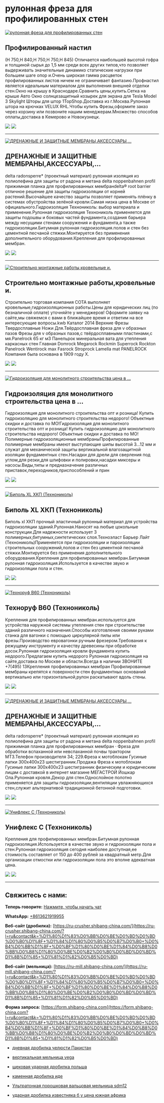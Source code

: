 # рулонная фреза для профилированных стен

<a href="https://swt.shibang-china.com/?l=ru&img&k=%D1%80%D1%83%D0%BB%D0%BE%D0%BD%D0%BD%D0%B0%D1%8F+%D1%84%D1%80%D0%B5%D0%B7%D0%B0+%D0%B4%D0%BB%D1%8F+%D0%BF%D1%80%D0%BE%D1%84%D0%B8%D0%BB%D0%B8%D1%80%D0%BE%D0%B2%D0%B0%D0%BD%D0%BD%D1%8B%D1%85+%D1%81%D1%82%D0%B5%D0%BD" target="_blank">![рулонная фреза для профилированных стен](http://static.shibang-china.com/all-800x300/973.jpg)</a>

## Профилированный настил
(Н 750,Н 840,Н 750,Н 750,Н 845) Отличается наибольшей высотой гофра и толщиной сырья до 1,5 мм среди всех других типов,что позволяет выдерживать значительные динамико статические нагрузки при большем шаге опор и.Очень широкая гамма расцветок профилированных листов ничем не ограничивает фантазию.Профнастил является идеальным материалом для выполнения внешней отделки стен.Окно на крышу в Краснодаре.Сравнить цены,купить.Сетка на крыше Авто Окно солнцезащитный козырек для экрана для Tesla Model 3 Skylight Шторы для штор 1TopShop.Доставка из г.Москва.Рулонная штора на крючках VELUX RHL.Чтобы купить Фрезы,оформите заказ через корзину или позвоните нашим менеджерам.Множество способов оплаты,доставка в Кемерово и Новокузнецк.


<a href="https://whatsapp.shibangsoft.com/WhatsApp.php" target="_blank" title="WhatsApp">![](http://static.shibang-china.com/icon/whatsapp.png)</a> <a href="https://swt.shibang-china.com/?l=ru&icon&k=%D1%80%D1%83%D0%BB%D0%BE%D0%BD%D0%BD%D0%B0%D1%8F+%D1%84%D1%80%D0%B5%D0%B7%D0%B0+%D0%B4%D0%BB%D1%8F+%D0%BF%D1%80%D0%BE%D1%84%D0%B8%D0%BB%D0%B8%D1%80%D0%BE%D0%B2%D0%B0%D0%BD%D0%BD%D1%8B%D1%85+%D1%81%D1%82%D0%B5%D0%BD" target="_blank">![](http://static.shibang-china.com/icon/chat-ru.png)</a>

---

<a href="https://swt.shibang-china.com/?l=ru&img&k=%D1%80%D1%83%D0%BB%D0%BE%D0%BD%D0%BD%D0%B0%D1%8F+%D1%84%D1%80%D0%B5%D0%B7%D0%B0+%D0%B4%D0%BB%D1%8F+%D0%BF%D1%80%D0%BE%D1%84%D0%B8%D0%BB%D0%B8%D1%80%D0%BE%D0%B2%D0%B0%D0%BD%D0%BD%D1%8B%D1%85+%D1%81%D1%82%D0%B5%D0%BD" target="_blank">![ДРЕНАЖНЫЕ И ЗАЩИТНЫЕ МЕМБРАНЫ,АКСЕССУАРЫ,…](http://static.shibang-china.com/all-800x300/1189.jpg)</a>

## ДРЕНАЖНЫЕ И ЗАЩИТНЫЕ МЕМБРАНЫ,АКСЕССУАРЫ,…
delta radonsperre* (проектный материал) рулонная изоляция из полиолефина для защиты от радона и метана delta noppenbahnen profil прижимная планка для профилированных мембранdelta&#174; root barrier отличное решение для защиты гидроизоляции от корней растений.Высочайшее качество защиты позволяет применять плёнку в системах обустройства зелёной кровли.Самая низка цена в Москве от официального.Гидроизоляция Технониколь: выбор материала и применение.Рулонная гидроизоляция Технониколь применяется для защиты подошвы и боковых частей фундамента,создания барьера между несущими стенами сооружения и фундамента,а также гидроизоляции.Битумная рулонная гидроизоляция.полов и стен без цементной песчаной стяжки.Монтируется без применения дополнительного оборудования.Крепления для профилированных мембран.


<a href="https://whatsapp.shibangsoft.com/WhatsApp.php" target="_blank" title="WhatsApp">![](http://static.shibang-china.com/icon/whatsapp.png)</a> <a href="https://swt.shibang-china.com/?l=ru&icon&k=%D1%80%D1%83%D0%BB%D0%BE%D0%BD%D0%BD%D0%B0%D1%8F+%D1%84%D1%80%D0%B5%D0%B7%D0%B0+%D0%B4%D0%BB%D1%8F+%D0%BF%D1%80%D0%BE%D1%84%D0%B8%D0%BB%D0%B8%D1%80%D0%BE%D0%B2%D0%B0%D0%BD%D0%BD%D1%8B%D1%85+%D1%81%D1%82%D0%B5%D0%BD" target="_blank">![](http://static.shibang-china.com/icon/chat-ru.png)</a>

---

<a href="https://swt.shibang-china.com/?l=ru&img&k=%D1%80%D1%83%D0%BB%D0%BE%D0%BD%D0%BD%D0%B0%D1%8F+%D1%84%D1%80%D0%B5%D0%B7%D0%B0+%D0%B4%D0%BB%D1%8F+%D0%BF%D1%80%D0%BE%D1%84%D0%B8%D0%BB%D0%B8%D1%80%D0%BE%D0%B2%D0%B0%D0%BD%D0%BD%D1%8B%D1%85+%D1%81%D1%82%D0%B5%D0%BD" target="_blank">![Строительно монтажные работы,кровельные и.](http://static.shibang-china.com/all-800x300/1235.jpg)</a>

## Строительно монтажные работы,кровельные и.
Строительно торговая компания СОТА выполняет кровельные,гидроизоляционных работы.Цены для юридических лиц (по безналичной оплате) уточняйте у менеджеров! Оформите заявку на сайте,мы свяжемся с вами в ближайшее время и ответим на все интересующие вопросы.kwb Каталог 2014 Верхние Фрезы Твердосплавные Ножи Для.Твёрдосплавная фреза для v образных пазов Фрезы для v образных пазов,с твёрдосплавными пластинами,с мя.Panelrock 65 кг м3 Панельрок минеральная вата для утепления каркасных стен Главная Domrock Megarock Rockmin Superrock Rockton Panelrock Wentirock max Fasrock Stroprock Lamella mat PANELROCK Компания была основана в 1909 году Х.


<a href="https://whatsapp.shibangsoft.com/WhatsApp.php" target="_blank" title="WhatsApp">![](http://static.shibang-china.com/icon/whatsapp.png)</a> <a href="https://swt.shibang-china.com/?l=ru&icon&k=%D1%80%D1%83%D0%BB%D0%BE%D0%BD%D0%BD%D0%B0%D1%8F+%D1%84%D1%80%D0%B5%D0%B7%D0%B0+%D0%B4%D0%BB%D1%8F+%D0%BF%D1%80%D0%BE%D1%84%D0%B8%D0%BB%D0%B8%D1%80%D0%BE%D0%B2%D0%B0%D0%BD%D0%BD%D1%8B%D1%85+%D1%81%D1%82%D0%B5%D0%BD" target="_blank">![](http://static.shibang-china.com/icon/chat-ru.png)</a>

---

<a href="https://swt.shibang-china.com/?l=ru&img&k=%D1%80%D1%83%D0%BB%D0%BE%D0%BD%D0%BD%D0%B0%D1%8F+%D1%84%D1%80%D0%B5%D0%B7%D0%B0+%D0%B4%D0%BB%D1%8F+%D0%BF%D1%80%D0%BE%D1%84%D0%B8%D0%BB%D0%B8%D1%80%D0%BE%D0%B2%D0%B0%D0%BD%D0%BD%D1%8B%D1%85+%D1%81%D1%82%D0%B5%D0%BD" target="_blank">![Гидроизоляция для монолитного строительства цена в …](http://static.shibang-china.com/all-800x300/1152.jpg)</a>

## Гидроизоляция для монолитного строительства цена в …
Гидроизоляция для монолитного строительства опт и розница! Купить гидроизоляцию для монолитного строительства недорого! Объектные скидки и доставка по МО!Гидроизоляция для монолитного строительства опт и розница! Купить гидроизоляцию для монолитного строительства недорого! Объектные скидки и доставка по МО!Полимерные гидроизоляционные мембраныПрофилированные полимерные мембраны имеют выступающие шипы высотой 3…12 мм и служат для механической защиты вертикальной влагозащитной изоляции фундаментных стен.Насадки для дрели для сверления под углом,для резки,для шлифовки и полировки,насадки миксеры и насосы.Виды,типы и предназначение различных приставок,переходников,приспособлений и прин


<a href="https://whatsapp.shibangsoft.com/WhatsApp.php" target="_blank" title="WhatsApp">![](http://static.shibang-china.com/icon/whatsapp.png)</a> <a href="https://swt.shibang-china.com/?l=ru&icon&k=%D1%80%D1%83%D0%BB%D0%BE%D0%BD%D0%BD%D0%B0%D1%8F+%D1%84%D1%80%D0%B5%D0%B7%D0%B0+%D0%B4%D0%BB%D1%8F+%D0%BF%D1%80%D0%BE%D1%84%D0%B8%D0%BB%D0%B8%D1%80%D0%BE%D0%B2%D0%B0%D0%BD%D0%BD%D1%8B%D1%85+%D1%81%D1%82%D0%B5%D0%BD" target="_blank">![](http://static.shibang-china.com/icon/chat-ru.png)</a>

---

<a href="https://swt.shibang-china.com/?l=ru&img&k=%D1%80%D1%83%D0%BB%D0%BE%D0%BD%D0%BD%D0%B0%D1%8F+%D1%84%D1%80%D0%B5%D0%B7%D0%B0+%D0%B4%D0%BB%D1%8F+%D0%BF%D1%80%D0%BE%D1%84%D0%B8%D0%BB%D0%B8%D1%80%D0%BE%D0%B2%D0%B0%D0%BD%D0%BD%D1%8B%D1%85+%D1%81%D1%82%D0%B5%D0%BD" target="_blank">![Биполь XL ХКП (Технониколь)](http://static.shibang-china.com/all-800x300/268.jpg)</a>

## Биполь XL ХКП (Технониколь)
Биполь xl ХКП прочный эластичный рулонный материал для устройства гидроизоляции зданий.Рулонная.Наносят на любые цокольные конструкции.Для надежности использует 3 полимерных,битумных,синтетических слоя.Техноэласт Барьер Лайт (Технониколь)Применяется при гидроизоляции и пароизоляции строительных сооружений,полов и стен без цементной песчаной стяжки.Монтируется без применения дополнительного оборудования.Крепления для профилированных мембран.Битумная рулонная гидроизоляция.Используется в качестве звуко и гидроизоляции пола и стен.


<a href="https://whatsapp.shibangsoft.com/WhatsApp.php" target="_blank" title="WhatsApp">![](http://static.shibang-china.com/icon/whatsapp.png)</a> <a href="https://swt.shibang-china.com/?l=ru&icon&k=%D1%80%D1%83%D0%BB%D0%BE%D0%BD%D0%BD%D0%B0%D1%8F+%D1%84%D1%80%D0%B5%D0%B7%D0%B0+%D0%B4%D0%BB%D1%8F+%D0%BF%D1%80%D0%BE%D1%84%D0%B8%D0%BB%D0%B8%D1%80%D0%BE%D0%B2%D0%B0%D0%BD%D0%BD%D1%8B%D1%85+%D1%81%D1%82%D0%B5%D0%BD" target="_blank">![](http://static.shibang-china.com/icon/chat-ru.png)</a>

---

<a href="https://swt.shibang-china.com/?l=ru&img&k=%D1%80%D1%83%D0%BB%D0%BE%D0%BD%D0%BD%D0%B0%D1%8F+%D1%84%D1%80%D0%B5%D0%B7%D0%B0+%D0%B4%D0%BB%D1%8F+%D0%BF%D1%80%D0%BE%D1%84%D0%B8%D0%BB%D0%B8%D1%80%D0%BE%D0%B2%D0%B0%D0%BD%D0%BD%D1%8B%D1%85+%D1%81%D1%82%D0%B5%D0%BD" target="_blank">![Техноруф В60 (Технониколь)](http://static.shibang-china.com/all-800x300/119.jpg)</a>

## Техноруф В60 (Технониколь)
Крепления для профилированных мембран.используется для устройства наружной системы утепления стен при строительстве зданий различного назначения.Способы изготовления своими руками станка для вагонки с помощью циркулярной пилы или фрезы.Производство евровагонки ручным фрезером.Требования к режущему инструменту и качеству древесины при обработке досок.Рулонная гидроизоляция кровли фундамента купить недорого.Предлагаем купить недорого Рулонная гидроизоляция на сайте,доставка по Москве и области.Всегда в наличии ЗВОНИТЕ +7(495) 13Крепления профилированных мембран Профилированные мембраны крепятся к поверхности стен фундаментных оснований вертикально или горизонтальной,рулон раскатывают вдоль стены.


<a href="https://whatsapp.shibangsoft.com/WhatsApp.php" target="_blank" title="WhatsApp">![](http://static.shibang-china.com/icon/whatsapp.png)</a> <a href="https://swt.shibang-china.com/?l=ru&icon&k=%D1%80%D1%83%D0%BB%D0%BE%D0%BD%D0%BD%D0%B0%D1%8F+%D1%84%D1%80%D0%B5%D0%B7%D0%B0+%D0%B4%D0%BB%D1%8F+%D0%BF%D1%80%D0%BE%D1%84%D0%B8%D0%BB%D0%B8%D1%80%D0%BE%D0%B2%D0%B0%D0%BD%D0%BD%D1%8B%D1%85+%D1%81%D1%82%D0%B5%D0%BD" target="_blank">![](http://static.shibang-china.com/icon/chat-ru.png)</a>

---

<a href="https://swt.shibang-china.com/?l=ru&img&k=%D1%80%D1%83%D0%BB%D0%BE%D0%BD%D0%BD%D0%B0%D1%8F+%D1%84%D1%80%D0%B5%D0%B7%D0%B0+%D0%B4%D0%BB%D1%8F+%D0%BF%D1%80%D0%BE%D1%84%D0%B8%D0%BB%D0%B8%D1%80%D0%BE%D0%B2%D0%B0%D0%BD%D0%BD%D1%8B%D1%85+%D1%81%D1%82%D0%B5%D0%BD" target="_blank">![ДРЕНАЖНЫЕ И ЗАЩИТНЫЕ МЕМБРАНЫ,АКСЕССУАРЫ,…](http://static.shibang-china.com/all-800x300/572.jpg)</a>

## ДРЕНАЖНЫЕ И ЗАЩИТНЫЕ МЕМБРАНЫ,АКСЕССУАРЫ,…
delta radonsperre* (проектный материал) рулонная изоляция из полиолефина для защиты от радона и метана delta noppenbahnen profil прижимная планка для профилированных мембран&nbsp;&#0183;&#32;Фреза для обработки вспаханной или невспаханной почвы трактором МТЗ.Телефон производителя 34; 229.Фреза к мотоблокам Гусиные лапки 300х400х23 шестигранник.Продажа Фреза к мотоблокам Гусиные лапки 300х400х23 шестигранник физическим и юридическим лицам с доставкой в интернет магазине МЕГАСТРОЙ Йошкар Ола.Рулонная кровля.Декор для стен.Однослойное полотно применяется для защиты гидроизоляции,вентиляции увлажняющихся стен,служит альтернативой традиционной бетонной подготовки.


<a href="https://whatsapp.shibangsoft.com/WhatsApp.php" target="_blank" title="WhatsApp">![](http://static.shibang-china.com/icon/whatsapp.png)</a> <a href="https://swt.shibang-china.com/?l=ru&icon&k=%D1%80%D1%83%D0%BB%D0%BE%D0%BD%D0%BD%D0%B0%D1%8F+%D1%84%D1%80%D0%B5%D0%B7%D0%B0+%D0%B4%D0%BB%D1%8F+%D0%BF%D1%80%D0%BE%D1%84%D0%B8%D0%BB%D0%B8%D1%80%D0%BE%D0%B2%D0%B0%D0%BD%D0%BD%D1%8B%D1%85+%D1%81%D1%82%D0%B5%D0%BD" target="_blank">![](http://static.shibang-china.com/icon/chat-ru.png)</a>

---

<a href="https://swt.shibang-china.com/?l=ru&img&k=%D1%80%D1%83%D0%BB%D0%BE%D0%BD%D0%BD%D0%B0%D1%8F+%D1%84%D1%80%D0%B5%D0%B7%D0%B0+%D0%B4%D0%BB%D1%8F+%D0%BF%D1%80%D0%BE%D1%84%D0%B8%D0%BB%D0%B8%D1%80%D0%BE%D0%B2%D0%B0%D0%BD%D0%BD%D1%8B%D1%85+%D1%81%D1%82%D0%B5%D0%BD" target="_blank">![Унифлекс С (Технониколь)](http://static.shibang-china.com/all-800x300/112.jpg)</a>

## Унифлекс С (Технониколь)
Крепления для профилированных мембран.Битумная рулонная гидроизоляция.Используется в качестве звуко и гидроизоляции пола и стен.Рулонная гидроизоляция сегодня наиболее доступная,ее стоимость составляет от 150 до 400 рублей за квадратный метр.Для организации отмостки или гидроизоляции пола это вполне адекватная цена.

<a href="https://whatsapp.shibangsoft.com/WhatsApp.php" target="_blank" title="WhatsApp">![](http://static.shibang-china.com/icon/whatsapp.png)</a> <a href="https://swt.shibang-china.com/?l=ru&icon&k=%D1%80%D1%83%D0%BB%D0%BE%D0%BD%D0%BD%D0%B0%D1%8F+%D1%84%D1%80%D0%B5%D0%B7%D0%B0+%D0%B4%D0%BB%D1%8F+%D0%BF%D1%80%D0%BE%D1%84%D0%B8%D0%BB%D0%B8%D1%80%D0%BE%D0%B2%D0%B0%D0%BD%D0%BD%D1%8B%D1%85+%D1%81%D1%82%D0%B5%D0%BD" target="_blank">![](http://static.shibang-china.com/icon/chat-ru.png)</a>

---
## Свяжитесь с нами:

**Теперь говорите:** [Нажмите, чтобы начать чат](https://swt.shibang-china.com?l=ru&contact&k=%D1%80%D1%83%D0%BB%D0%BE%D0%BD%D0%BD%D0%B0%D1%8F+%D1%84%D1%80%D0%B5%D0%B7%D0%B0+%D0%B4%D0%BB%D1%8F+%D0%BF%D1%80%D0%BE%D1%84%D0%B8%D0%BB%D0%B8%D1%80%D0%BE%D0%B2%D0%B0%D0%BD%D0%BD%D1%8B%D1%85+%D1%81%D1%82%D0%B5%D0%BD)

**WhatsApp:**  [+8613621919955](https://whatsapp.shibangsoft.com/WhatsApp.php)

**Веб-сайт (дробилка):** [https://ru-crusher.shibang-china.com/](https://ru-crusher.shibang-china.com/?l=ru&contact&k=%D1%80%D1%83%D0%BB%D0%BE%D0%BD%D0%BD%D0%B0%D1%8F+%D1%84%D1%80%D0%B5%D0%B7%D0%B0+%D0%B4%D0%BB%D1%8F+%D0%BF%D1%80%D0%BE%D1%84%D0%B8%D0%BB%D0%B8%D1%80%D0%BE%D0%B2%D0%B0%D0%BD%D0%BD%D1%8B%D1%85+%D1%81%D1%82%D0%B5%D0%BD)

**Веб-сайт (мельница):** [https://ru-mill.shibang-china.com/](https://ru-mill.shibang-china.com/?l=ru&contact&k=%D1%80%D1%83%D0%BB%D0%BE%D0%BD%D0%BD%D0%B0%D1%8F+%D1%84%D1%80%D0%B5%D0%B7%D0%B0+%D0%B4%D0%BB%D1%8F+%D0%BF%D1%80%D0%BE%D1%84%D0%B8%D0%BB%D0%B8%D1%80%D0%BE%D0%B2%D0%B0%D0%BD%D0%BD%D1%8B%D1%85+%D1%81%D1%82%D0%B5%D0%BD)

**Форма запроса:** [https://form.shibang-china.com](https://form.shibang-china.com?l=ru&contact&k=%D1%80%D1%83%D0%BB%D0%BE%D0%BD%D0%BD%D0%B0%D1%8F+%D1%84%D1%80%D0%B5%D0%B7%D0%B0+%D0%B4%D0%BB%D1%8F+%D0%BF%D1%80%D0%BE%D1%84%D0%B8%D0%BB%D0%B8%D1%80%D0%BE%D0%B2%D0%B0%D0%BD%D0%BD%D1%8B%D1%85+%D1%81%D1%82%D0%B5%D0%BD)

* [дневная дробилка челюсти Пакистан](../133/%D0%B4%D0%BD%D0%B5%D0%B2%D0%BD%D0%B0%D1%8F%20%D0%B4%D1%80%D0%BE%D0%B1%D0%B8%D0%BB%D0%BA%D0%B0%20%D1%87%D0%B5%D0%BB%D1%8E%D1%81%D1%82%D0%B8%20%D0%9F%D0%B0%D0%BA%D0%B8%D1%81%D1%82%D0%B0%D0%BD.md)

* [вертикальная мельница vega](../133/%D0%B2%D0%B5%D1%80%D1%82%D0%B8%D0%BA%D0%B0%D0%BB%D1%8C%D0%BD%D0%B0%D1%8F%20%D0%BC%D0%B5%D0%BB%D1%8C%D0%BD%D0%B8%D1%86%D0%B0%20vega.md)

* [щековая ударная дробилка польша](../133/%D1%89%D0%B5%D0%BA%D0%BE%D0%B2%D0%B0%D1%8F%20%D1%83%D0%B4%D0%B0%D1%80%D0%BD%D0%B0%D1%8F%20%D0%B4%D1%80%D0%BE%D0%B1%D0%B8%D0%BB%D0%BA%D0%B0%20%D0%BF%D0%BE%D0%BB%D1%8C%D1%88%D0%B0.md)

* [каменная дробилка иде](../133/%D0%BA%D0%B0%D0%BC%D0%B5%D0%BD%D0%BD%D0%B0%D1%8F%20%D0%B4%D1%80%D0%BE%D0%B1%D0%B8%D0%BB%D0%BA%D0%B0%20%D0%B8%D0%B4%D0%B5.md)

* [Ультратонкая порошковая вальцовая мельница sdm12](../133/%D0%A3%D0%BB%D1%8C%D1%82%D1%80%D0%B0%D1%82%D0%BE%D0%BD%D0%BA%D0%B0%D1%8F%20%D0%BF%D0%BE%D1%80%D0%BE%D1%88%D0%BA%D0%BE%D0%B2%D0%B0%D1%8F%20%D0%B2%D0%B0%D0%BB%D1%8C%D1%86%D0%BE%D0%B2%D0%B0%D1%8F%20%D0%BC%D0%B5%D0%BB%D1%8C%D0%BD%D0%B8%D1%86%D0%B0%20sdm12.md)

* [ударная дробилка известняка б  у цена южная африка](../134/%D1%83%D0%B4%D0%B0%D1%80%D0%BD%D0%B0%D1%8F%20%D0%B4%D1%80%D0%BE%D0%B1%D0%B8%D0%BB%D0%BA%D0%B0%20%D0%B8%D0%B7%D0%B2%D0%B5%D1%81%D1%82%D0%BD%D1%8F%D0%BA%D0%B0%20%D0%B1%20%20%D1%83%20%D1%86%D0%B5%D0%BD%D0%B0%20%D1%8E%D0%B6%D0%BD%D0%B0%D1%8F%20%D0%B0%D1%84%D1%80%D0%B8%D0%BA%D0%B0.md)